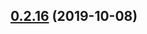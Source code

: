 ## [0.2.16](https://github.com/interledgerjs/rafiki/compare/@interledger/rafiki-accounting-system@0.2.16...@interledger/rafiki-accounting-system@0.2.16) (2019-10-08)



